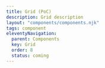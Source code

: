 ```yaml
---
title: Grid (PoC)
description: Grid description
layout: "components/components.njk"
tags: component
eleventyNavigation:
  parent: Components
  key: Grid
  order: 8
  status: coming
---
```


